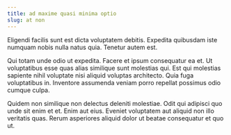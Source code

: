 ```yaml
---
title: ad maxime quasi minima optio
slug: at non
---
```


Eligendi facilis sunt est dicta voluptatem debitis. Expedita quibusdam iste numquam nobis nulla natus quia. Tenetur autem est.

Qui totam unde odio ut expedita. Facere et ipsum consequatur ea et. Ut voluptatibus esse quas alias similique sunt molestias qui. Est qui molestias sapiente nihil voluptate nisi aliquid voluptas architecto. Quia fuga voluptatibus in. Inventore assumenda veniam porro repellat possimus odio cumque culpa.

Quidem non similique non delectus deleniti molestiae. Odit qui adipisci quo unde sit enim et et. Enim aut eius. Eveniet voluptatem aut aliquid non illo veritatis quas. Rerum asperiores aliquid dolor ut beatae consequatur et quo ut.
